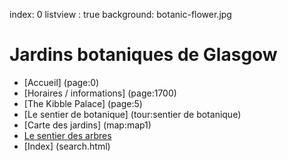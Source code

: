 index: 0
listview : true
background: botanic-flower.jpg

# Jardins botaniques de Glasgow

* [Accueil] (page:0)
* [Horaires / informations] (page:1700)
* [The Kibble Palace] (page:5)
* [Le sentier de botanique] (tour:sentier de botanique)
* [Carte des jardins] (map:map1)
* [Le sentier des arbres](tour:tree-trail)
* [Index] (search.html)

          